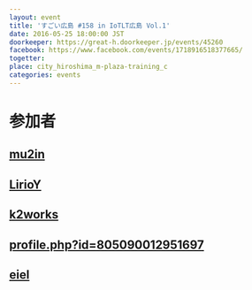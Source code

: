 ```yaml
---
layout: event
title: 'すごい広島 #158 in IoTLT広島 Vol.1'
date: 2016-05-25 18:00:00 JST
doorkeeper: https://great-h.doorkeeper.jp/events/45260
facebook: https://www.facebook.com/events/1718916518377665/
togetter:
place: city_hiroshima_m-plaza-training_c
categories: events
---
```


# 参加者


## [mu2in](http://twitter.com/mu2in)


## [LirioY](http://twitter.com/LirioY)


## [k2works](https://github.com/k2works)


## [profile.php?id=805090012951697](http://www.facebook.com/profile.php?id=805090012951697)


## [eiel](http://eiel.info/)

